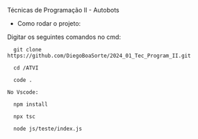 
Técnicas de Programação II - Autobots

- Como rodar o projeto:

Digitar os seguintes comandos no cmd:
```
  git clone https://github.com/DiegoBoaSorte/2024_01_Tec_Program_II.git

  cd /ATVI

  code .

No Vscode:

  npm install
  
  npx tsc
  
  node js/teste/index.js
```
